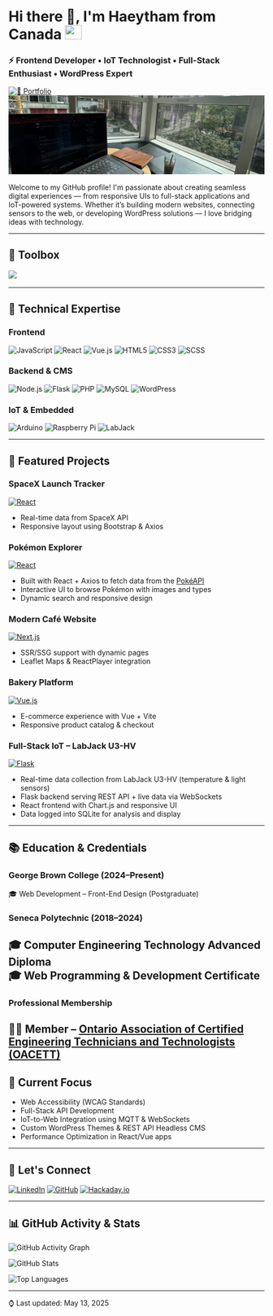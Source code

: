 # Hi there 👋, I'm Haeytham from Canada&nbsp;<img src="https://github.com/user-attachments/assets/18bf9013-b6fc-4f87-807a-0a6c2ff80376" width="33" height="28" />

### ⚡ Frontend Developer • IoT Technologist • Full-Stack Enthusiast • WordPress Expert

[![🚀 Portfolio](https://img.shields.io/badge/✨_My_Portfolio-Click_Me!-brightgreen?style=for-the-badge&logo=vercel&logoColor=white)](https://www.haeytham.it.com/)
![Header Banner](./Header.png)

Welcome to my GitHub profile! I'm passionate about creating seamless digital experiences — from responsive UIs to full-stack applications and IoT-powered systems. Whether it’s building modern websites, connecting sensors to the web, or developing WordPress solutions — I love bridging ideas with technology.

---

## 🧰 Toolbox

<img src="https://skillicons.dev/icons?i=js,react,vue,nextjs,html,css,php,python,nodejs,figma,git,wordpress,arduino,flask,mysql,vscode" />

---

## 🚀 Technical Expertise

### **Frontend**
![JavaScript](https://img.shields.io/badge/-JavaScript-F7DF1E?logo=javascript&logoColor=black)
![React](https://img.shields.io/badge/-React-61DAFB?logo=react&logoColor=black)
![Vue.js](https://img.shields.io/badge/-Vue.js-4FC08D?logo=vue.js&logoColor=white)
![HTML5](https://img.shields.io/badge/-HTML5-E34F26?logo=html5&logoColor=white)
![CSS3](https://img.shields.io/badge/-CSS3-1572B6?logo=css3&logoColor=white)
![SCSS](https://img.shields.io/badge/-SCSS-CC6699?logo=sass&logoColor=white)

### **Backend & CMS**
![Node.js](https://img.shields.io/badge/-Node.js-339933?logo=node.js&logoColor=white)
![Flask](https://img.shields.io/badge/-Flask-000000?logo=flask&logoColor=white)
![PHP](https://img.shields.io/badge/-PHP-777BB4?logo=php&logoColor=white)
![MySQL](https://img.shields.io/badge/-MySQL-4479A1?logo=mysql&logoColor=white)
![WordPress](https://img.shields.io/badge/-WordPress-21759B?logo=wordpress&logoColor=white)

### **IoT & Embedded**
![Arduino](https://img.shields.io/badge/Arduino-00979D?logo=arduino&logoColor=white)
![Raspberry Pi](https://img.shields.io/badge/Raspberry_Pi-C51A4A?logo=raspberry-pi&logoColor=white)
![LabJack](https://img.shields.io/badge/LabJack-E2231A?logo=labjack&logoColor=white&style=flat-square)

---

## 💼 Featured Projects

### **SpaceX Launch Tracker**
[![React](https://img.shields.io/badge/React-61DAFB?logo=react&logoColor=black)](https://space-x-weld-alpha.vercel.app/)
- Real-time data from SpaceX API
- Responsive layout using Bootstrap & Axios

### **Pokémon Explorer**
[![React](https://img.shields.io/badge/React-61DAFB?logo=react&logoColor=black)](https://poke-api-react-project-alpha.vercel.app/)
- Built with React + Axios to fetch data from the [PokéAPI](https://pokeapi.co/)
- Interactive UI to browse Pokémon with images and types
- Dynamic search and responsive design

### **Modern Café Website**
[![Next.js](https://img.shields.io/badge/Next.js-000000?logo=next.js&logoColor=white)](https://haeythamm.github.io/framework-based-website-via-React/)
- SSR/SSG support with dynamic pages
- Leaflet Maps & ReactPlayer integration

### **Bakery Platform**
[![Vue.js](https://img.shields.io/badge/Vue.js-4FC08D?logo=vue.js&logoColor=white)](https://family-bakery-shop-vue-js.vercel.app/)
- E-commerce experience with Vue + Vite
- Responsive product catalog & checkout

### **Full-Stack IoT – LabJack U3-HV**
[![Flask](https://img.shields.io/badge/Flask-000000?logo=flask&logoColor=white)](https://www.linkedin.com/feed/update/urn:li:ugcPost:7331135070826631168)
- Real-time data collection from LabJack U3-HV (temperature & light sensors)
- Flask backend serving REST API + live data via WebSockets
- React frontend with Chart.js and responsive UI
- Data logged into SQLite for analysis and display

---

## 📚 Education & Credentials

### **George Brown College** (2024–Present)  
🎓 Web Development – Front-End Design (Postgraduate)

### **Seneca Polytechnic** (2018–2024)  
🎓 Computer Engineering Technology Advanced Diploma  
🎓 Web Programming & Development Certificate
---
### **Professional Membership**
👨‍🔧 **Member – [Ontario Association of Certified Engineering Technicians and Technologists (OACETT)](https://www.oacett.org/)**
---

## 🌱 Current Focus

- Web Accessibility (WCAG Standards)
- Full-Stack API Development
- IoT-to-Web Integration using MQTT & WebSockets
- Custom WordPress Themes & REST API Headless CMS
- Performance Optimization in React/Vue apps

---

## 🤝 Let's Connect

[![LinkedIn](https://img.shields.io/badge/LinkedIn-0A66C2?logo=linkedin&logoColor=white&style=for-the-badge)](https://www.linkedin.com/in/haeytham/)
[![GitHub](https://img.shields.io/badge/GitHub-181717?logo=github&logoColor=white&style=for-the-badge)](https://github.com/haeythamM)
[![Hackaday.io](https://img.shields.io/badge/Hackaday.io-242424?logo=hackaday&logoColor=white&style=for-the-badge)](https://hackaday.io/Haeytham)

---

## 📊 GitHub Activity & Stats

![GitHub Activity Graph](https://github-readme-activity-graph.vercel.app/graph?username=haeythamM&theme=github-dark&height=300)

![GitHub Stats](https://github-readme-stats.vercel.app/api?username=haeythamM&show_icons=true&theme=tokyonight&hide_border=true)

![Top Languages](https://github-readme-stats.vercel.app/api/top-langs/?username=haeythamM&layout=compact&theme=tokyonight&hide_border=true)



---
⌚ Last updated: May 13, 2025
<!-- GitHub Profile README by Haeytham Almalak | Updated June 2025 -->
